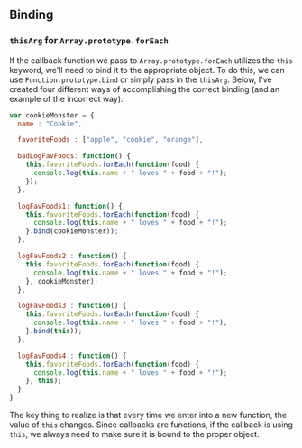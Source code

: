 ## Binding

### `thisArg` for `Array.prototype.forEach`

If the callback function we pass to `Array.prototype.forEach` utilizes the `this` keyword, we'll need to bind it to the appropriate object. To do this, we can use `Function.prototype.bind` or simply pass in the `thisArg`. Below, I've created four different ways of accomplishing the correct binding (and an example of the incorrect way):

```js
var cookieMonster = {
  name : "Cookie",

  favoriteFoods : ["apple", "cookie", "orange"],

  badLogFavFoods: function() {
    this.favoriteFoods.forEach(function(food) {
      console.log(this.name + " loves " + food + "!");
    });
  },

  logFavFoods1: function() {
    this.favoriteFoods.forEach(function(food) {
      console.log(this.name + " loves " + food + "!");
    }.bind(cookieMonster));
  },

  logFavFoods2 : function() {
    this.favoriteFoods.forEach(function(food) {
      console.log(this.name + " loves " + food + "!");
    }, cookieMonster);
  },

  logFavFoods3 : function() {
    this.favoriteFoods.forEach(function(food) {
      console.log(this.name + " loves " + food + "!");
    }.bind(this));
  },

  logFavFoods4 : function() {
    this.favoriteFoods.forEach(function(food) {
      console.log(this.name + " loves " + food + "!");
    }, this);
  }
}
```

The key thing to realize is that every time we enter into a new function, the value of `this` changes. Since callbacks are functions, if the callback is using `this`, we always need to make sure it is bound to the proper object.
